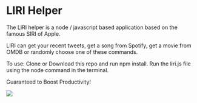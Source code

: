 # LIRI Helper

The LIRI helper is a node / javascript based application based on the famous SIRI of Apple. 

LIRI can get your recent tweets, get a song from Spotify, get a movie from OMDB or randomly choose one of these commands. 

To use: Clone or Download this repo and run npm install. Run the liri.js file using the node command in the terminal. 

Guaranteed to Boost Productivity! 

![](https://media.giphy.com/media/jUZmz3kAiAuLC/giphy.gif)
